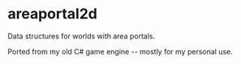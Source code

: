 # areaportal2d

Data structures for worlds with area portals.

Ported from my old C# game engine -- mostly for my personal use.